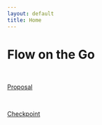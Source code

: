 ```yaml
---
layout: default
title: Home
---
```


# Flow on the Go

<br>

<a class="btn theme-base-0b" href="{{ site.baseurl }}/proposal">Proposal</a>

<br>

<a class="btn theme-base-0b" href="{{ site.baseurl }}/checkpoint">Checkpoint</a>

